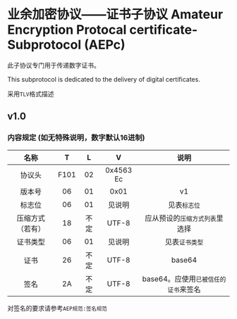 # 业余加密协议——证书子协议 Amateur Encryption Protocal certificate-Subprotocol (AEPc)
此子协议专门用于传递数字证书。

This subprotocol is dedicated to the delivery of digital certificates.

采用`TLV`格式描述

## v1.0
### 内容规定 (如无特殊说明，数字默认16进制)
| 名称 | T | L | V | 说明 |
|:-------:|:----:|:---:|:----:|:----:|
| 协议头 | F101  | 02 | 0x4563 Ec|  |
| 版本号 | 06 | 01 | 0x01 | v1 |
| 标志位 | 06 | 01 | 见说明 | 见表`标志位` |
| 压缩方式（若有） | 18 | 不定 | UTF-8 | 应从预设的`压缩方式列表`里选择 |
| 证书类型 | 06 | 01 | 见说明 | 见表`证书类型` |
| 证书 | 26 | 不定 | UTF-8 | base64 |
| 签名 | 2A | 不定 | UTF-8 | base64。应使用`已被信任的证书`来签名 |

对签名的要求请参考`AEP规范:签名规范`